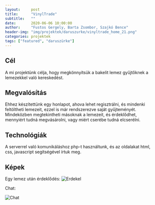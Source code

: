 ```yaml
---
layout:     post
title:      "VinylTrade"
subtitle:   ""
date:       2020-06-06 10:00:00
author:     "Fustos Gergely, Barta Zsombor, Szajkó Bence"
header-img: "img/projektek/daruszurke/vinyltrade_home_21.png"
categories: projektek
tags: ["featured", "daruszürke"]
---
```

<h2>Cél</h2>
A mi projektünk célja, hogy megkönnyítsük a bakelit lemez gyűjtőknek a lemezekkel való kereskedést.

<h2>Megvalósítás</h2>
Ehhez készítettünk egy honlapot, ahova lehet regisztrálni, és mindenki feltöltheti lemezeit, ezzel is már rendszerezve saját gyűjteményét. Mindeközben megtekintheti másoknak a lemezeit, és érdeklődhet, mennyiért tudná megvásárolni, vagy miért cserébe tudná elcserélni.

<h2>Technológiák</h2>
A serverrel való komunikáláshoz php-t használtunk, és az oldalakat html, css, javascript segítségével írtuk meg.

<h2>Képek</h2>
Egy lemez után érdeklődés:

<img src="{{ site.baseurl }}/img/projektek/daruszurke/vinyltrade_erdekel.png" class="img-responsive" alt="Erdekel">


Chat:

<img src="{{ site.baseurl }}/img/projektek/daruszurke/vinyltrade_chat.png" class="img-responsive" alt="Chat">

